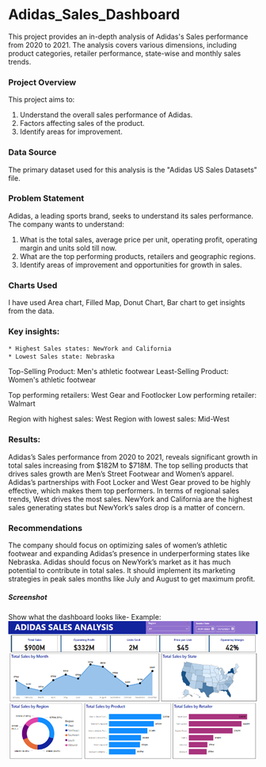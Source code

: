 # Adidas_Sales_Dashboard
This project provides an in-depth analysis of Adidas's Sales performance from 2020 to 2021. The analysis covers various dimensions, including product categories, retailer performance, state-wise and monthly sales trends.

### Project Overview
This project aims to:
1. Understand the overall sales performance of Adidas.
2. Factors affecting sales of the product.
3. Identify areas for improvement.

### Data Source
The primary dataset used for this analysis is the "Adidas US Sales Datasets" file.

### Problem Statement

Adidas, a leading sports brand, seeks to understand its sales performance. The company wants to understand:

1. What is the total sales, average price per unit, operating profit, operating margin and units sold till now.
2. What are the top performing products, retailers and  geographic regions.
3. Identify areas of improvement and opportunities for growth in sales.

### Charts Used
I have used Area chart, Filled Map, Donut Chart, Bar chart to get insights from the data.

### Key insights:

```
* Highest Sales states: NewYork and California 
* Lowest Sales state: Nebraska
```
Top-Selling Product: Men's athletic footwear
Least-Selling Product: Women's athletic footwear 

Top performing retailers: West Gear and Footlocker 
Low performing retailer: Walmart

Region with highest sales: West
Region with lowest sales: Mid-West

### Results:
Adidas’s Sales performance from 2020 to 2021, reveals significant growth in total sales increasing from $182M to $718M. The top selling products that drives sales growth are Men’s Street Footwear and Women’s apparel. Adidas’s partnerships with Foot Locker and West Gear proved to be highly effective, which makes them top performers. In terms of regional sales trends, West drives the most sales. NewYork and California are the highest sales generating states but NewYork’s sales drop is a matter of concern.

### Recommendations

The company should focus on optimizing sales of women’s athletic footwear and expanding Adidas’s presence in underperforming states like Nebraska. Adidas should focus on NewYork’s market as it has much potential to contribute in total sales. It should implement its marketing strategies in peak sales months like July and August to get maximum profit.

##### Screenshot

Show what the dashboard looks like- 
Example: ![Dashboard Preview](https://github.com/ujjwalofficial092/Adidas-Sales-Dashboard/blob/main/Dashboard%20image.png)
